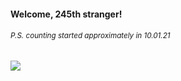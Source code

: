 #### Welcome, 245th stranger!

###### <sup>P.S. counting started approximately in 10.01.21</sup>

<img src="https://kraftwerk28.pp.ua/vcnt.png"></img>
